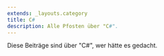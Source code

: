 ```yaml
---
extends: _layouts.category
title: C#
description: Alle Pfosten über "C#".
---
```

          
Diese Beiträge sind über "C#", wer hätte es gedacht.
          